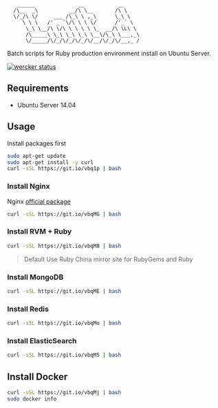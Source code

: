 ```
   ______              __           __
  /\__  _\          __/\ \__       /\ \
  \/_/\ \/     ___ /\_\ \ ,_\      \_\ \
     \ \ \   /' _ `\/\ \ \ \/      /'_` \
      \_\ \__/\ \/\ \ \ \ \ \_  __/\ \L\ \
      /\_____\ \_\ \_\ \_\ \__\/\_\ \___,_\
      \/_____/\/_/\/_/\/_/\/__/\/_/\/__,_ /
```

Batch scripts for Ruby production environment install on Ubuntu Server.

[![wercker status](https://app.wercker.com/status/2dd2ff58518cae2dd75e4556e6d931c5/s/master "wercker status")](https://app.wercker.com/project/bykey/2dd2ff58518cae2dd75e4556e6d931c5)

## Requirements

* Ubuntu Server 14.04

## Usage

Install packages first

```bash
sudo apt-get update
sudo apt-get install -y curl
curl -sSL https://git.io/vbq1p | bash
```

### Install Nginx

Nginx [official package](http://nginx.org/packages/ubuntu/)

```bash
curl -sSL https://git.io/vbqMG | bash
```

### Install RVM + Ruby

```bash
curl -sSL https://git.io/vbqM8 | bash
```

> Default Use Ruby China mirror site for RubyGems and Ruby

### Install MongoDB

```bash
curl -sSL https://git.io/vbqME | bash
```

### Install Redis

```bash
curl -sSL https://git.io/vbqMo | bash
```

### Install ElasticSearch

```bash
curl -sSL https://git.io/vbqM5 | bash
```

## Install Docker

```bash
curl -sSL https://git.io/vbqMj | bash
sudo docker info
```
